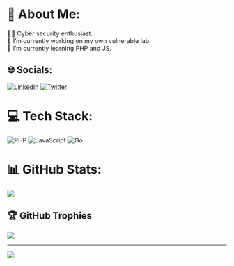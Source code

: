 # 💫 About Me:
👩‍💻 Cyber security enthusiast. <br>🔭 I’m currently working on my own vulnerable lab.<br>🌱 I’m currently learning PHP and JS.


## 🌐 Socials:
[![LinkedIn](https://img.shields.io/badge/LinkedIn-%230077B5.svg?logo=linkedin&logoColor=white)](https://linkedin.com/in/pritam-dash-116931171) [![Twitter](https://img.shields.io/badge/Twitter-%231DA1F2.svg?logo=Twitter&logoColor=white)](https://twitter.com/iampritam333) 

# 💻 Tech Stack:
![PHP](https://img.shields.io/badge/php-%23777BB4.svg?style=for-the-badge&logo=php&logoColor=white) ![JavaScript](https://img.shields.io/badge/javascript-%23323330.svg?style=for-the-badge&logo=javascript&logoColor=%23F7DF1E) ![Go](https://img.shields.io/badge/go-%2300ADD8.svg?style=for-the-badge&logo=go&logoColor=white)
# 📊 GitHub Stats:
![](https://github-readme-streak-stats.herokuapp.com/?user=iampritam97&theme=radical&hide_border=false)<br/>

## 🏆 GitHub Trophies
![](https://github-profile-trophy.vercel.app/?username=iampritam97&theme=radical&no-frame=false&no-bg=false&margin-w=4)

---
[![](https://visitcount.itsvg.in/api?id=iampritam97&icon=8&color=0)](https://visitcount.itsvg.in)
